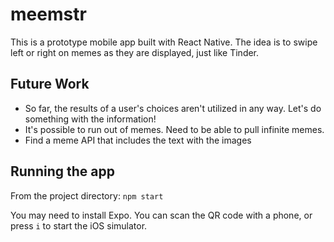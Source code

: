 # meemstr

This is a prototype mobile app built with React Native. The idea is to swipe left or right on memes as they are displayed,
just like Tinder.

## Future Work

* So far, the results of a user's choices aren't utilized in any way. Let's do something with the information!
* It's possible to run out of memes. Need to be able to pull infinite memes. 
* Find a meme API that includes the text with the images 

## Running the app

From the project directory: `npm start`

You may need to install Expo. You can scan the QR code with a phone, or press `i` to start the iOS simulator.